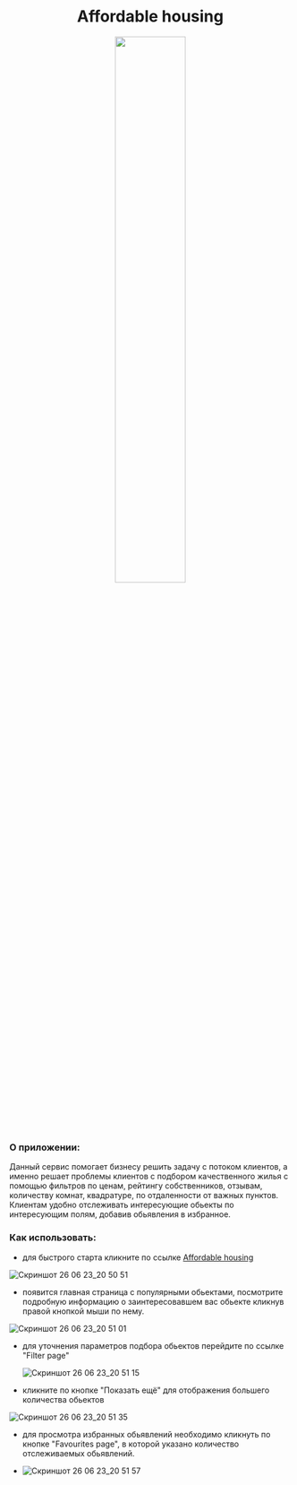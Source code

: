 <h1 align="center">Affordable housing</h1>
<p align="center">
 <img src="https://www.inchbyinchinspections.com/uploads/upload/home_inspection1.jpg" width="50%" />
</p>

### О приложении:
 Данный сервис помогает бизнесу решить задачу с потоком клиентов, а именно решает проблемы клиентов с подбором качественного жилья с помощью фильтров по ценам, рейтингу собственников, отзывам, количеству комнат, квадратуре, по отдаленности от важных пунктов. Клиентам удобно отслеживать интересующие обьекты по интересующим полям, добавив обьявления в избранное.
 ### Как использовать:
 * для быстрого старта кликните по ссылке [Affordable housing](https://igor-sergeevich-po.github.io/affordable-housing/)
   
![Скриншот 26 06 23_20 50 51](https://github.com/igor-sergeevich-po/affordable-housing/assets/93769681/b47ab2a0-1864-462e-8ac1-16d33b17789c)

* появится главная страница с популярными обьектами, посмотрите подробную информацию о заинтересовавшем вас обьекте кликнув правой кнопкой мыши по нему.
  
![Скриншот 26 06 23_20 51 01](https://github.com/igor-sergeevich-po/affordable-housing/assets/93769681/41b89bbe-443b-4ac4-a42a-4e0d0d56dcde)

* для уточнения параметров подбора обьектов перейдите по ссылке "Filter page"
  
  ![Скриншот 26 06 23_20 51 15](https://github.com/igor-sergeevich-po/affordable-housing/assets/93769681/b29109e9-a21e-4ae3-ac04-c537d65d9abd)
  
* кликните по кнопке "Показать ещё" для отображения большего количества обьектов
  
![Скриншот 26 06 23_20 51 35](https://github.com/igor-sergeevich-po/affordable-housing/assets/93769681/31abf89c-69a2-4fee-b696-8d5fcd93ebfd)

* для просмотра избранных обьявлений необходимо кликнуть по кнопке "Favourites page", в которой указано количество отслеживаемых обьявлений.
  
* ![Скриншот 26 06 23_20 51 57](https://github.com/igor-sergeevich-po/affordable-housing/assets/93769681/9e11a656-5b46-464e-a68c-c5bc714eca4a)
